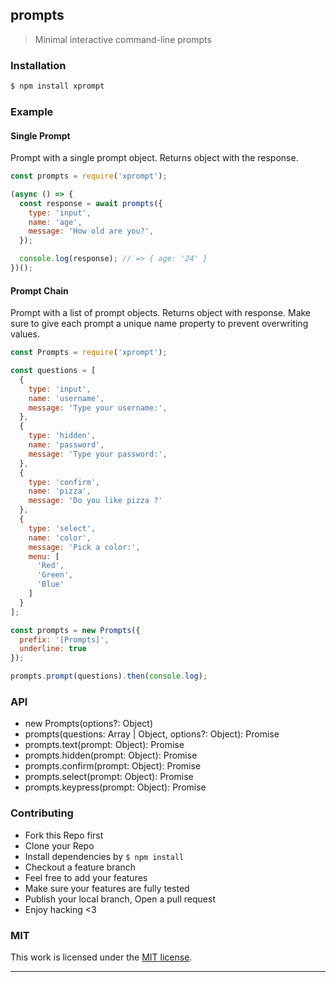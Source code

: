 ## prompts

> Minimal interactive command-line prompts

### Installation

```bash
$ npm install xprompt
```

### Example

#### Single Prompt

Prompt with a single prompt object. Returns object with the response.

```js
const prompts = require('xprompt');

(async () => {
  const response = await prompts({
    type: 'input',
    name: 'age',
    message: 'How old are you?',
  });

  console.log(response); // => { age: '24' }
})();

```

#### Prompt Chain

Prompt with a list of prompt objects. Returns object with response. Make sure to give each prompt a unique name property to prevent overwriting values.

```js
const Prompts = require('xprompt');

const questions = [
  {
    type: 'input',
    name: 'username',
    message: 'Type your username:',
  },
  {
    type: 'hidden',
    name: 'password',
    message: 'Type your password:',
  },
  {
    type: 'confirm',
    name: 'pizza',
    message: 'Do you like pizza ?'
  },
  {
    type: 'select',
    name: 'color',
    message: 'Pick a color:',
    menu: [
      'Red',
      'Green',
      'Blue'
    ]
  }
];

const prompts = new Prompts({
  prefix: '[Prompts]',
  underline: true
});

prompts.prompt(questions).then(console.log);
```

### API

* new Prompts(options?: Object)
* prompts(questions: Array | Object, options?: Object): Promise
* prompts.text(prompt: Object): Promise
* prompts.hidden(prompt: Object): Promise
* prompts.confirm(prompt: Object): Promise
* prompts.select(prompt: Object): Promise
* prompts.keypress(prompt: Object): Promise

### Contributing

- Fork this Repo first
- Clone your Repo
- Install dependencies by `$ npm install`
- Checkout a feature branch
- Feel free to add your features
- Make sure your features are fully tested
- Publish your local branch, Open a pull request
- Enjoy hacking <3

### MIT

This work is licensed under the [MIT license](./LICENSE).

---
